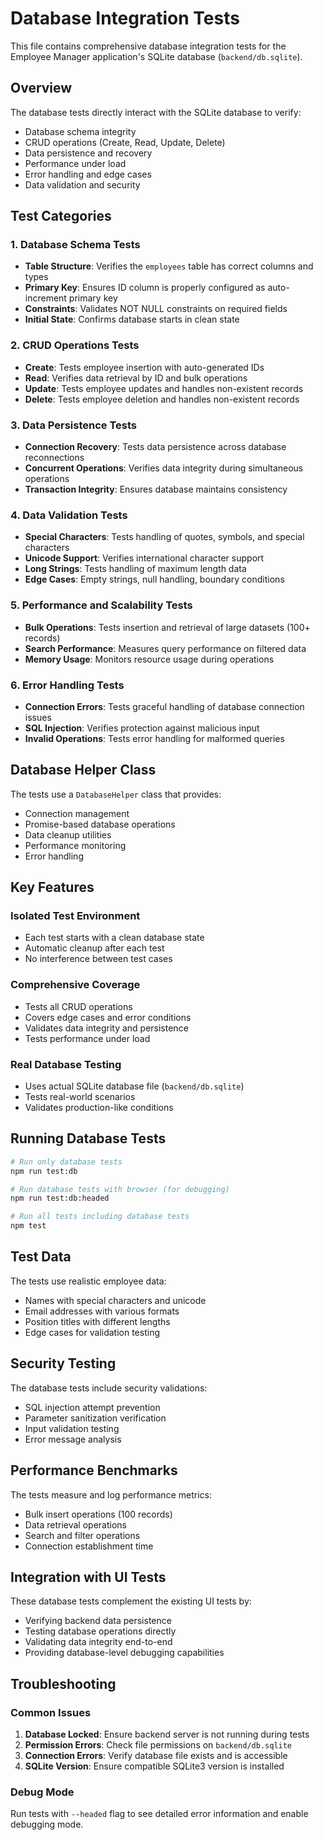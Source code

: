 # Database Integration Tests

This file contains comprehensive database integration tests for the Employee Manager application's SQLite database (`backend/db.sqlite`).

## Overview

The database tests directly interact with the SQLite database to verify:
- Database schema integrity
- CRUD operations (Create, Read, Update, Delete)
- Data persistence and recovery
- Performance under load
- Error handling and edge cases
- Data validation and security

## Test Categories

### 1. Database Schema Tests
- **Table Structure**: Verifies the `employees` table has correct columns and types
- **Primary Key**: Ensures ID column is properly configured as auto-increment primary key
- **Constraints**: Validates NOT NULL constraints on required fields
- **Initial State**: Confirms database starts in clean state

### 2. CRUD Operations Tests
- **Create**: Tests employee insertion with auto-generated IDs
- **Read**: Verifies data retrieval by ID and bulk operations
- **Update**: Tests employee updates and handles non-existent records
- **Delete**: Tests employee deletion and handles non-existent records

### 3. Data Persistence Tests
- **Connection Recovery**: Tests data persistence across database reconnections
- **Concurrent Operations**: Verifies data integrity during simultaneous operations
- **Transaction Integrity**: Ensures database maintains consistency

### 4. Data Validation Tests
- **Special Characters**: Tests handling of quotes, symbols, and special characters
- **Unicode Support**: Verifies international character support
- **Long Strings**: Tests handling of maximum length data
- **Edge Cases**: Empty strings, null handling, boundary conditions

### 5. Performance and Scalability Tests
- **Bulk Operations**: Tests insertion and retrieval of large datasets (100+ records)
- **Search Performance**: Measures query performance on filtered data
- **Memory Usage**: Monitors resource usage during operations

### 6. Error Handling Tests
- **Connection Errors**: Tests graceful handling of database connection issues
- **SQL Injection**: Verifies protection against malicious input
- **Invalid Operations**: Tests error handling for malformed queries

## Database Helper Class

The tests use a `DatabaseHelper` class that provides:
- Connection management
- Promise-based database operations
- Data cleanup utilities
- Performance monitoring
- Error handling

## Key Features

### Isolated Test Environment
- Each test starts with a clean database state
- Automatic cleanup after each test
- No interference between test cases

### Comprehensive Coverage
- Tests all CRUD operations
- Covers edge cases and error conditions
- Validates data integrity and persistence
- Tests performance under load

### Real Database Testing
- Uses actual SQLite database file (`backend/db.sqlite`)
- Tests real-world scenarios
- Validates production-like conditions

## Running Database Tests

```bash
# Run only database tests
npm run test:db

# Run database tests with browser (for debugging)
npm run test:db:headed

# Run all tests including database tests
npm test
```

## Test Data

The tests use realistic employee data:
- Names with special characters and unicode
- Email addresses with various formats
- Position titles with different lengths
- Edge cases for validation testing

## Security Testing

The database tests include security validations:
- SQL injection attempt prevention
- Parameter sanitization verification
- Input validation testing
- Error message analysis

## Performance Benchmarks

The tests measure and log performance metrics:
- Bulk insert operations (100 records)
- Data retrieval operations
- Search and filter operations
- Connection establishment time

## Integration with UI Tests

These database tests complement the existing UI tests by:
- Verifying backend data persistence
- Testing database operations directly
- Validating data integrity end-to-end
- Providing database-level debugging capabilities

## Troubleshooting

### Common Issues

1. **Database Locked**: Ensure backend server is not running during tests
2. **Permission Errors**: Check file permissions on `backend/db.sqlite`
3. **Connection Errors**: Verify database file exists and is accessible
4. **SQLite Version**: Ensure compatible SQLite3 version is installed

### Debug Mode

Run tests with `--headed` flag to see detailed error information and enable debugging mode.